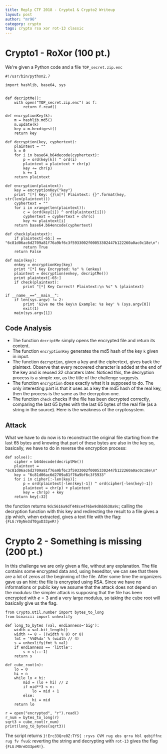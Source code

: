 ```yaml
---
title: Reply CTF 2018 - Crypto1 & Crypto2 Writeup
layout: post
author: "mr96"
category: crypto
tags: crypto rsa xor rot-13 classic
---
```

# Crypto1 - RoXor (100 pt.)
We're given a Python code and a file `TOP_secret.zip.enc`
```
#!/usr/bin/python2.7

import hashlib, base64, sys


def decriptMe():
    with open("TOP_secret.zip.enc") as f:
        return f.read()

def encryptionKey(k):
    m = hashlib.md5()
    m.update(k)
    key = m.hexdigest()
    return key

def decryption(key, cyphertext):
    plaintext = ""
    k = 0
    for i in base64.b64decode(cyphertext):
        p = ord(key[k]) ^ ord(i)
        plaintext = plaintext + chr(p)
        key += chr(p)
        k += 1
    return plaintext

def encryption(plaintext):
    key = encryptionKey("key")
    print "[*] Key: {}\n[*] Plaintext: {}".format(key, str(len(plaintext)))
    cyphertext = ""
    for i in xrange(len(plaintext)):
        c = (ord(key[i]) ^ ord(plaintext[i]))
        cyphertext = cyphertext + chr(c)
        key += plaintext[i]
    return base64.b64encode(cyphertext)

def check(plaintext):
    if plaintext[-65:] == "6c81d06ac6d2709a81f76a9bf6c3f5933002f00053302447b122260a0ac0c18e\n":
        return True
    return False

def main(key):
    enkey = encryptionKey(key)
    print "[*] Key Encrypted: %s" % (enkey)
    plaintext = decryption(enkey, decriptMe())
    print plaintext[-65:]
    if check(plaintext):
        print "[*] Key Correct! Plaintext:\n %s" % (plaintext)

if __name__=="__main__":
    if len(sys.argv) != 2:
        print 'Give me the key\n Example: %s key' % (sys.argv[0])
        exit(1)
    main(sys.argv[1])
```

## Code Analysis
* The function `decriptMe` simply opens the encrypted file and return its content.
* The function `encryptionKey` generates the md5 hash of the key `k` given in input.
* The function `decryption`, given a key and the ciphertext, gives back the plaintext. Observe that every recovered character is added at the end of the key and is reused 32 charaters later. Noticed this, the decryption process is a simple xor, as the title of the challenge suggests.
* The function `encryption` does exactly what it is supposed to do. The only interesting part is that it uses as a key the md5 hash of the real key, then the process is the same as the decryption one.
* The function `check` checks if the file has been decrypted correctly, comparing the last 65 bytes with the last 65 bytes of the real file (as a string in the source). Here is the weakness of the cryptosystem.

## Attack
What we have to do now is to reconstruct the original file starting from the last 65 bytes and knowing that part of these bytes are also in the key so, basically, we have to do in reverse the encryption process:

```
def solve():
    cipher = b64decode(decriptMe())
    plaintext = "6c81d06ac6d2709a81f76a9bf6c3f5933002f00053302447b122260a0ac0c18e\n"
    key = "6c81d06ac6d2709a81f76a9bf6c3f5933"
    for i in cipher[:-len(key)]:
        p = ord(plaintext[-len(key)-1]) ^ ord(cipher[-len(key)-1])
        plaintext = chr(p) + plaintext
        key = chr(p) + key
    return key[:32]
```
the function returns `9dc5616a9df448ce476be9d8dd638a9c`; calling the decryption function with this key and redirecting the result to a file gives a zip which, when extracted, gives a text file with the flag: `{FLG:Y0yNe3dT0goD33peR!}`

# Crypto 2 - Something is missing (200 pt.)
In this challenge we are only given a file, without any explanation. The file contains some encrypted data and, using hexeditor, we can see that there are a lot of zeros at the beginning of the file. After some time the organizers gave us an hint: the file is encrypted using RSA. Since we have no informations or public key we assume that the attack does not depend on the modulus: the simpler attack is supposing that the file has been encrypted with $e=3$ and a very large modulus, so taking the cube root will basically give us the flag.

```
from Crypto.Util.number import bytes_to_long
from binascii import unhexlify

def long_to_bytes (val, endianness='big'):
    width = val.bit_length()
    width += 8 - ((width % 8) or 8)
    fmt = '%%0%dx' % (width // 4)
    s = unhexlify(fmt % val)
    if endianness == 'little':
        s = s[::-1]
    return s

def cube_root(n):
    lo = 0
    hi = n
    while lo < hi:
        mid = (lo + hi) // 2
        if mid**3 < n:
            lo = mid + 1
        else:
            hi = mid
    return lo

r = open("encrypted", "r").read()
r_num = bytes_to_long(r)
sqrt3 = cube_root(r_num)
print(long_to_bytes(sqrt3))
```
The script returns `}!Erc33Qre0Z:TYS{ :ryvs CVM rug ebs qrra hbl qebjffnc rug fv fvuG`: reverting the string and decrypting with `rot-13` gives the flag `{FLG:M0reD33peR!}`.
